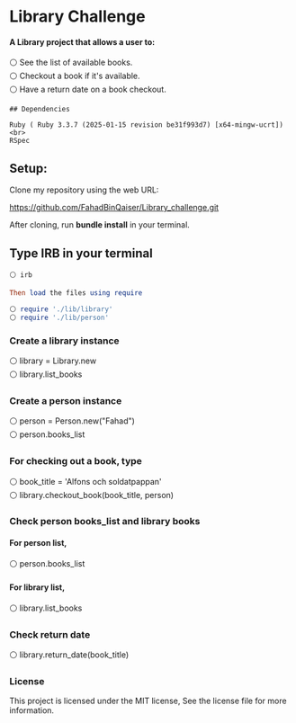 # Library Challenge

#### A Library project that allows a user to:

⚪ See the list of available books. <br>
⚪ Checkout a book if it's available. <br>
⚪ Have a return date on a book checkout. <br>

```
## Dependencies

Ruby ( Ruby 3.3.7 (2025-01-15 revision be31f993d7) [x64-mingw-ucrt])<br>
RSpec
```

## Setup:
Clone my repository using the web URL:

https://github.com/FahadBinQaiser/Library_challenge.git

After cloning, run **bundle install** in your terminal.

## Type IRB in your terminal

``` 
⚪ irb
```

```ruby
Then load the files using require

⚪ require './lib/library'
⚪ require './lib/person'
```

### Create a library instance

⚪ library = Library.new <br>
⚪ library.list_books

### Create a person instance

⚪ person = Person.new("Fahad") <br>
⚪ person.books_list 

### For checking out a book, type

⚪ book_title = 'Alfons och soldatpappan' <br>
⚪ library.checkout_book(book_title, person)

### Check person books_list and library books

#### For person list,

⚪ person.books_list

#### For library list,

⚪ library.list_books

### Check return date 

⚪ library.return_date(book_title)

### License
This project is licensed under the MIT license, See the license file for more information.


